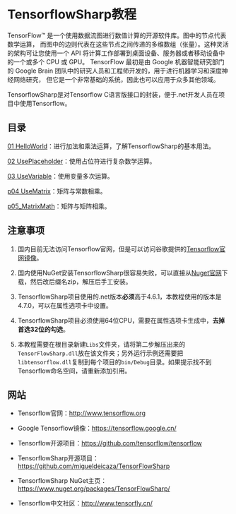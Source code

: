 # TensorflowSharp教程

TensorFlow™ 是一个使用数据流图进行数值计算的开源软件库。图中的节点代表数学运算， 而图中的边则代表在这些节点之间传递的多维数组（张量）。这种灵活的架构可让您使用一个 API 将计算工作部署到桌面设备、服务器或者移动设备中的一个或多个 CPU 或 GPU。 TensorFlow 最初是由 Google 机器智能研究部门的 Google Brain 团队中的研究人员和工程师开发的，用于进行机器学习和深度神经网络研究， 但它是一个非常基础的系统，因此也可以应用于众多其他领域。

TensorflowSharp是对Tensorflow C语言版接口的封装，便于.net开发人员在项目中使用Tensorflow。

## 目录

[01 HelloWorld](https://github.com/tengge1/learn-tensorflow-sharp/blob/master/p01_HelloWorld/Program.cs)：进行加法和乘法运算，了解TensorflowSharp的基本用法。

[02 UsePlaceholder](https://github.com/tengge1/learn-tensorflow-sharp/blob/master/p02_UsePlaceholder/Program.cs)：使用占位符进行复杂数学运算。

[03 UseVariable](https://github.com/tengge1/learn-tensorflow-sharp/blob/master/p03_UseVariable/Program.cs)：使用变量多次运算。

[p04 UseMatrix](https://github.com/tengge1/learn-tensorflow-sharp/blob/master/p04_UseMatrix/Program.cs)：矩阵与常数相乘。

[p05_MatrixMath](https://github.com/tengge1/learn-tensorflow-sharp/blob/master/p05_MatrixMath/Program.cs)：矩阵与矩阵相乘。

## 注意事项

1. 国内目前无法访问Tensorflow官网，但是可以访问谷歌提供的[Tensorflow官网镜像](https://tensorflow.google.cn/)。

2. 国内使用NuGet安装TensorflowSharp很容易失败，可以直接从[Nuget官网](https://www.nuget.org/packages/TensorFlowSharp/)下载，然后改后缀名zip，解压后手工安装。

3. TensorflowSharp项目使用的.net版本**必须**高于4.6.1，本教程使用的版本是4.7.0，可以在属性选项卡中设置。

4. TensorflowSharp项目必须使用64位CPU，需要在属性选项卡生成中，**去掉首选32位的勾选**。

5. 本教程需要在根目录新建`Libs`文件夹，请将第二步解压出来的`TensorFlowSharp.dll`放在该文件夹；另外运行示例还需要把`libtensorflow.dll`复制到每个项目的`bin/Debug`目录。如果提示找不到Tensorflow命名空间，请重新添加引用。

## 网站

* Tensorflow官网：http://www.tensorflow.org

* Google Tensorflow镜像：https://tensorflow.google.cn/

* Tensorflow开源项目：https://github.com/tensorflow/tensorflow

* TensorflowSharp开源项目：https://github.com/migueldeicaza/TensorFlowSharp

* TensorflowSharp NuGet主页：https://www.nuget.org/packages/TensorFlowSharp/

* Tensorflow中文社区：http://www.tensorfly.cn/

